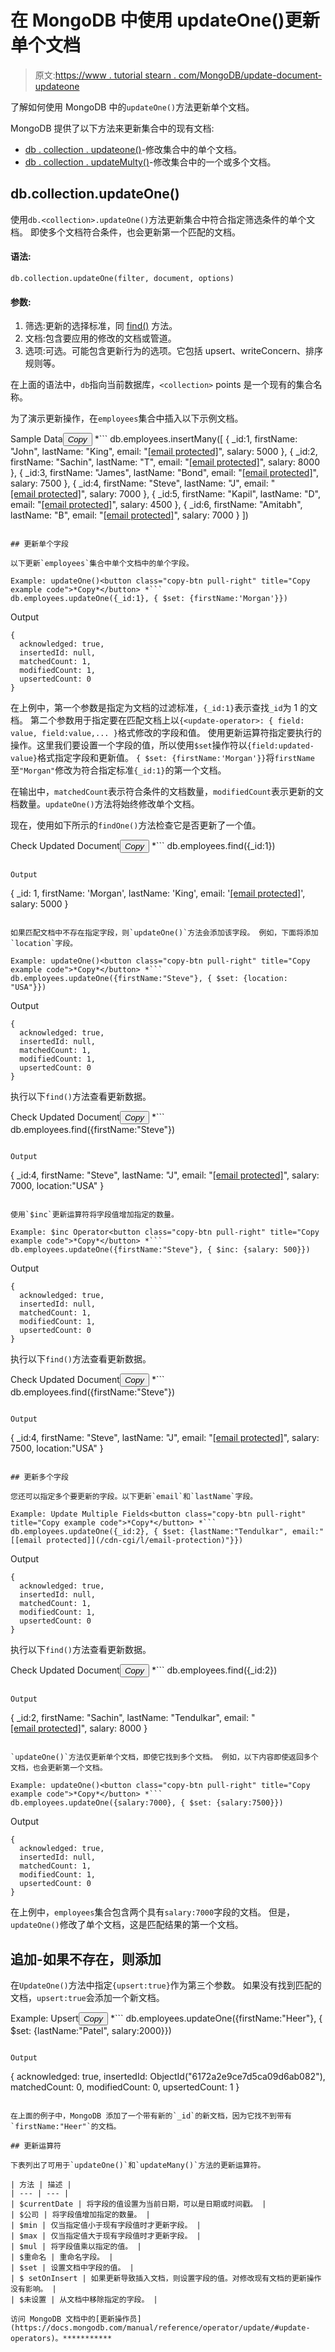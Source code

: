 # 在 MongoDB 中使用 updateOne()更新单个文档

> 原文:[https://www . tutorial stearn . com/MongoDB/update-document-updateone](https://www.tutorialsteacher.com/mongodb/update-document-updateone)

了解如何使用 MongoDB 中的`updateOne()`方法更新单个文档。

MongoDB 提供了以下方法来更新集合中的现有文档:

*   [db . collection . updateone()](#updateone)-修改集合中的单个文档。
*   [db . collection . updateMulty()](/mongodb/update-multiple-documents-updatemany)-修改集合中的一个或多个文档。

## db.collection.updateOne()

使用`db.<collection>.updateOne()`方法更新集合中符合指定筛选条件的单个文档。 即使多个文档符合条件，也会更新第一个匹配的文档。

#### 语法:

```
db.collection.updateOne(filter, document, options)
```

#### 参数:

1.  筛选:更新的选择标准，同 [find()](/mongodb/read-documents-using-find) 方法。
2.  文档:包含要应用的修改的文档或管道。
3.  选项:可选。可能包含更新行为的选项。它包括 upsert、writeConcern、排序规则等。

在上面的语法中，`db`指向当前数据库，`<collection>` points 是一个现有的集合名称。

为了演示更新操作，在`employees`集合中插入以下示例文档。

Sample Data<button class="copy-btn pull-right" title="Copy example code">*Copy*</button> *```
db.employees.insertMany([
    { 
        _id:1,
        firstName: "John",
        lastName: "King",
        email: "[[email protected]](/cdn-cgi/l/email-protection)",
        salary: 5000
    },
    { 
        _id:2,
        firstName: "Sachin",
        lastName: "T",
        email: "[[email protected]](/cdn-cgi/l/email-protection)",
        salary: 8000
    },
    { 
        _id:3,
        firstName: "James",
        lastName: "Bond",
        email: "[[email protected]](/cdn-cgi/l/email-protection)",
        salary: 7500
    },
    { 
        _id:4,
        firstName: "Steve",
        lastName: "J",
        email: "[[email protected]](/cdn-cgi/l/email-protection)",
        salary: 7000
    },
    { 
        _id:5,
        firstName: "Kapil",
        lastName: "D",
        email: "[[email protected]](/cdn-cgi/l/email-protection)",
        salary: 4500
    },
    { 
        _id:6,
        firstName: "Amitabh",
        lastName: "B",
        email: "[[email protected]](/cdn-cgi/l/email-protection)",
        salary: 7000
    }
]) 
```

## 更新单个字段

以下更新`employees`集合中单个文档中的单个字段。

Example: updateOne()<button class="copy-btn pull-right" title="Copy example code">*Copy*</button> *```
db.employees.updateOne({_id:1}, { $set: {firstName:'Morgan'}}) 
```

Output

```
{
  acknowledged: true,
  insertedId: null,
  matchedCount: 1,
  modifiedCount: 1,
  upsertedCount: 0
} 
```

在上例中，第一个参数是指定为文档的过滤标准，`{_id:1}`表示查找`_id`为 1 的文档。 第二个参数用于指定要在匹配文档上以`{<update-operator>: { field: value, field:value,... }`格式修改的字段和值。 使用更新运算符指定要执行的操作。这里我们要设置一个字段的值，所以使用`$set`操作符以`{field:updated-value}`格式指定字段和更新值。 `{ $set: {firstName:'Morgan'}}`将`firstName`至`"Morgan"`修改为符合指定标准`{_id:1}`的第一个文档。

在输出中，`matchedCount`表示符合条件的文档数量，`modifiedCount`表示更新的文档数量。`updateOne()`方法将始终修改单个文档。

现在，使用如下所示的`findOne()`方法检查它是否更新了一个值。

Check Updated Document<button class="copy-btn pull-right" title="Copy example code">*Copy*</button> *```
db.employees.find({_id:1}) 
```

Output

```
{
  _id: 1,
  firstName: 'Morgan',
  lastName: 'King',
  email: '[[email protected]](/cdn-cgi/l/email-protection)',
  salary: 5000
} 
```

如果匹配文档中不存在指定字段，则`updateOne()`方法会添加该字段。 例如，下面将添加`location`字段。

Example: updateOne()<button class="copy-btn pull-right" title="Copy example code">*Copy*</button> *```
db.employees.updateOne({firstName:"Steve"}, { $set: {location: "USA"}}) 
```

Output

```
{
  acknowledged: true,
  insertedId: null,
  matchedCount: 1,
  modifiedCount: 1,
  upsertedCount: 0
} 
```

执行以下`find()`方法查看更新数据。

Check Updated Document<button class="copy-btn pull-right" title="Copy example code">*Copy*</button> *```
db.employees.find({firstName:"Steve"}) 
```

Output

```
{ 
    _id:4,
    firstName: "Steve",
    lastName: "J",
    email: "[[email protected]](/cdn-cgi/l/email-protection)",
    salary: 7000,
    location:"USA"
} 
```

使用`$inc`更新运算符将字段值增加指定的数量。

Example: $inc Operator<button class="copy-btn pull-right" title="Copy example code">*Copy*</button> *```
db.employees.updateOne({firstName:"Steve"}, { $inc: {salary: 500}}) 
```

Output

```
{
  acknowledged: true,
  insertedId: null,
  matchedCount: 1,
  modifiedCount: 1,
  upsertedCount: 0
} 
```

执行以下`find()`方法查看更新数据。

Check Updated Document<button class="copy-btn pull-right" title="Copy example code">*Copy*</button> *```
db.employees.find({firstName:"Steve"}) 
```

Output

```
{ 
    _id:4,
    firstName: "Steve",
    lastName: "J",
    email: "[[email protected]](/cdn-cgi/l/email-protection)",
    salary: 7500,
    location:"USA"
} 
```

## 更新多个字段

您还可以指定多个要更新的字段。以下更新`email`和`lastName`字段。

Example: Update Multiple Fields<button class="copy-btn pull-right" title="Copy example code">*Copy*</button> *```
db.employees.updateOne({_id:2}, { $set: {lastName:"Tendulkar", email:"[[email protected]](/cdn-cgi/l/email-protection)"}}) 
```

Output

```
{
  acknowledged: true,
  insertedId: null,
  matchedCount: 1,
  modifiedCount: 1,
  upsertedCount: 0
} 
```

执行以下`find()`方法查看更新数据。

Check Updated Document<button class="copy-btn pull-right" title="Copy example code">*Copy*</button> *```
db.employees.find({_id:2}) 
```

Output

```
{ 
    _id:2,
    firstName: "Sachin",
    lastName: "Tendulkar",
    email: "[[email protected]](/cdn-cgi/l/email-protection)",
    salary: 8000
} 
```

`updateOne()`方法仅更新单个文档，即使它找到多个文档。 例如，以下内容即使返回多个文档，也会更新第一个文档。

Example: updateOne()<button class="copy-btn pull-right" title="Copy example code">*Copy*</button> *```
db.employees.updateOne({salary:7000}, { $set: {salary:7500}}) 
```

Output

```
{
  acknowledged: true,
  insertedId: null,
  matchedCount: 1,
  modifiedCount: 1,
  upsertedCount: 0
} 
```

在上例中，`employees`集合包含两个具有`salary:7000`字段的文档。 但是，`updateOne()`修改了单个文档，这是匹配结果的第一个文档。

## 追加-如果不存在，则添加

在`UpdateOne()`方法中指定`{upsert:true}`作为第三个参数。 如果没有找到匹配的文档，`upsert:true`会添加一个新文档。

Example: Upsert<button class="copy-btn pull-right" title="Copy example code">*Copy*</button> *```
db.employees.updateOne({firstName:"Heer"}, { $set: {lastName:"Patel", salary:2000}}) 
```

Output

```
{
  acknowledged: true,
  insertedId: ObjectId("6172a2e9ce7d5ca09d6ab082"),
  matchedCount: 0,
  modifiedCount: 0,
  upsertedCount: 1
} 
```

在上面的例子中，MongoDB 添加了一个带有新的`_id`的新文档，因为它找不到带有`firstName:"Heer"`的文档。

## 更新运算符

下表列出了可用于`updateOne()`和`updateMany()`方法的更新运算符。

| 方法 | 描述 |
| --- | --- |
| $currentDate | 将字段的值设置为当前日期，可以是日期或时间戳。 |
| $公司 | 将字段值增加指定的数量。 |
| $min | 仅当指定值小于现有字段值时才更新字段。 |
| $max | 仅当指定值大于现有字段值时才更新字段。 |
| $mul | 将字段值乘以指定的值。 |
| $重命名 | 重命名字段。 |
| $set | 设置文档中字段的值。 |
| $ setOnInsert | 如果更新导致插入文档，则设置字段的值。对修改现有文档的更新操作没有影响。 |
| $未设置 | 从文档中移除指定的字段。 |

访问 MongoDB 文档中的[更新操作员](https://docs.mongodb.com/manual/reference/operator/update/#update-operators)。***********